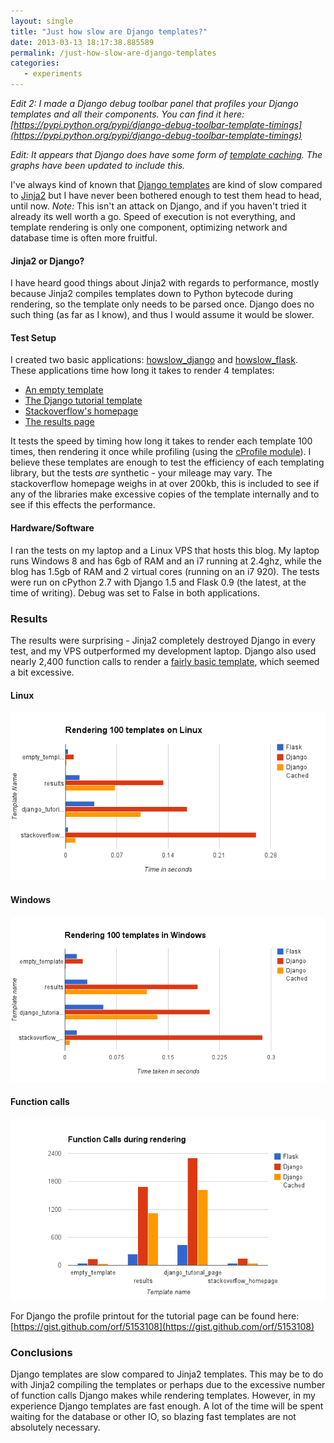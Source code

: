 ```yaml
---
layout: single
title: "Just how slow are Django templates?"
date: 2013-03-13 18:17:38.885589
permalink: /just-how-slow-are-django-templates
categories:
   - experiments
---
```


*Edit 2: I made a Django debug toolbar panel that profiles your Django templates and all their components. You can find it here: [https://pypi.python.org/pypi/django-debug-toolbar-template-timings](https://pypi.python.org/pypi/django-debug-toolbar-template-timings)*

*Edit: It appears that Django does have some form of [template caching](https://docs.djangoproject.com/en/dev/ref/templates/api/#django.template.loaders.cached.Loader). The graphs have been updated to include this.*

I've always kind of known that [Django templates](https://docs.djangoproject.com/en/1.5/ref/templates/) are kind of slow compared to [Jinja2](http://jinja.pocoo.org/docs/) but I have never been bothered enough to test them head to head, until now. *Note:* This isn't an attack on Django, and if you haven't tried it already its well worth a go. Speed of execution is not everything, and template rendering is only one component, optimizing network and database time is often more fruitful.

#### Jinja2 or Django?
I have heard good things about Jinja2 with regards to performance, mostly because Jinja2 compiles templates down to Python bytecode during rendering, so the template only needs to be parsed once. Django does no such thing (as far as I know), and thus I would assume it would be slower.

#### Test Setup
I created two basic applications: [howslow_django](https://github.com/orf/howslow_django) and [howslow_flask](https://github.com/orf/howslow_flask). These applications time how long it takes to render 4 templates:

 * [An empty template](https://github.com/orf/howslow_django/blob/master/templates/empty_template.html)
 * [The Django tutorial template](https://github.com/orf/howslow_django/blob/master/templates/django_tutorial_page.html)
 * [Stackoverflow's homepage](https://github.com/orf/howslow_django/blob/master/templates/stackoverflow_homepage.html)
 * [The results page](https://github.com/orf/howslow_django/blob/master/templates/results.html)

It tests the speed by timing how long it takes to render each template 100 times, then rendering it once while profiling (using the [cProfile module](http://docs.python.org/2/library/profile.html)). I believe these templates are enough to test the efficiency of each templating library, but the tests *are* synthetic - your mileage may vary. The stackoverflow homepage weighs in at over 200kb, this is included to see if any of the libraries make excessive copies of the template internally and to see if this effects the performance.

#### Hardware/Software
I ran the tests on my laptop and a Linux VPS that hosts this blog. My laptop runs Windows 8 and has 6gb of RAM and an i7 running at 2.4ghz, while the blog has 1.5gb of RAM and 2 virtual cores (running on an i7 920). The tests were run on cPython 2.7 with Django 1.5 and Flask 0.9 (the latest, at the time of writing). Debug was set to False in both applications.

### Results
The results were surprising - Jinja2 completely destroyed Django in every test, and my VPS outperformed my development laptop. Django also used nearly 2,400 function calls to render a [fairly basic template](https://github.com/orf/howslow_django/blob/master/templates/django_tutorial_page.html), which seemed a bit excessive.

#### Linux
![](./chart_2_2_ZSL2JECI.png)

#### Windows
![](./chart_2_3_3IJ7QHFP.png)

#### Function calls
![](./chart_3_1_UEO4GN4N.png)

For Django the profile printout for the tutorial page can be found here: [https://gist.github.com/orf/5153108](https://gist.github.com/orf/5153108)


### Conclusions
Django templates are slow compared to Jinja2 templates. This may be to do with Jinja2 compiling the templates or perhaps due to the excessive number of function calls Django makes while rendering templates. However, in my experience Django templates are fast enough. A lot of the time will be spent waiting for the database or other IO, so blazing fast templates are not absolutely necessary.
    